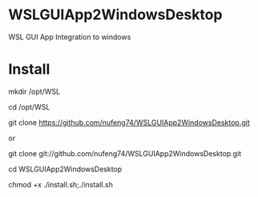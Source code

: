 # WSLGUIApp2WindowsDesktop
WSL GUI App Integration to windows

# Install

mkdir /opt/WSL

cd /opt/WSL

git clone https://github.com/nufeng74/WSLGUIApp2WindowsDesktop.git

or

git clone git://github.com/nufeng74/WSLGUIApp2WindowsDesktop.git

cd WSLGUIApp2WindowsDesktop

chmod +x ./install.sh;./install.sh
